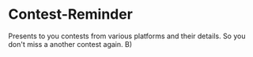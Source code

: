 # Contest-Reminder
Presents to you contests from various platforms and their details. So you don't miss a another contest again. B)
